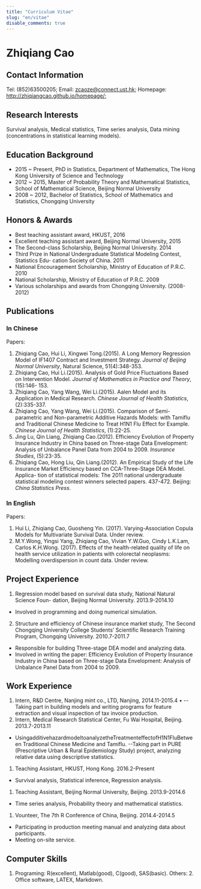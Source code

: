 ```yaml
---
title: "Curriculum Vitae"
slug: "en/vitae"
disable_comments: true
---
```


# Zhiqiang Cao

## Contact Information

<p>
<!--
Address: G/F,57i,Tseng Lanshue Village, Sai Kung, New Territories. 
-->
</p>

Tel: (852)63500205; Email: zcaoze@connect.ust.hk; Homepage: <http://zhiqiangcao.github.io/homepage/>;

## Research Interests

Survival analysis, Medical statistics, Time series analysis, Data mining (concentrations in statistical learning models).

## Education Background

- 2015 ~ Present, PhD in Statistics, Department of Mathematics, The Hong Kong University of Science and Technology
- 2012 ~ 2015, Master of Probability Theory and Mathematical Statistics, School of Mathematical Science, Beijing Normal University
- 2008 ~ 2012, Bachelor of Statistics, School of Mathematics and Statistics, Chongqing University

## Honors & Awards

- Best teaching assistant award, HKUST, 2016 
- Excellent teaching assistant award, Beijing Normal University, 2015 
- The Second-class Scholarship, Beijing Normal University. 2014 
- Third Prize in National Undergraduate Statistical Modeling Contest, Statistics Edu- cation Society of China. 2011 
- National Encouragement Scholarship, Ministry of Education of P.R.C. 2010 
- National Scholarship, Ministry of Education of P.R.C. 2009 
- Various scholarships and awards from Chongqing University. (2008-2012)

## Publications

### In Chinese
Papers:
1. Zhiqiang Cao, Hui Li, Xingwei Tong.(2015). A Long Memory Regression Model of IF1407 Contract and Investment Strategy. _Journal of Beijing Normal University_, Natural Science, 51(4):348-353.
1. Zhiqiang Cao, Hui Li.(2015). Analysis of Gold Price Fluctuations Based on Intervention Model. _Journal of Mathematics in Practice and Theory_, (15):146- 153.
1. Zhiqiang Cao, Yang Wang, Wei Li.(2015). Aalen Model and its Application in Medical Research. _Chinese Journal of Health Statistics_, (2):335-337.
1. Zhiqiang Cao, Yang Wang, Wei Li.(2015). Comparison of Semi-parametric and Non-parametric Additive Hazards Models: with Tamiflu and Traditional Chinese Medicine to Treat H1N1 Flu Effect for Example. _Chinese Journal of Health Statistics_, (1):22-25.
1. Jing Lu, Qin Liang, Zhiqiang Cao.(2012). Efficiency Evolution of Property Insurance Industry in China based on Three-stage Data Envelopment: Analysis of Unbalance Panel Data from 2004 to 2009. _Insurance Studies_, (5):23-35.
1. Zhiqiang Cao, Hong Liu, Qin Liang.(2012). An Empirical Study of the Life Insurance Market Efficiency based on CCA-Three-Stage DEA Model. Applica- tion of statistical models: The 2011 national undergraduate statistical modeling contest winners selected papers. 437-472. Beijing: _China Statistics Press_.

### In English
Papers:
1. Hui Li, Zhiqiang Cao, Guosheng Yin. (2017). Varying-Association Copula Models for Multivariate Survival Data. Under review.
1. M.Y.Wong, Yingsi Yang, Zhiqiang Cao, Vivian Y.W.Guo, Cindy L.K.Lam,  Carlos K.H.Wong. (2017). Effects of the health-related quality of life on health service utilization in patients with colorectal neoplasms: Modelling overdispersion in count data. Under review.

## Project Experience
1. Regression model based on survival data study, National Natural Science Foun- dation, Beijing Normal University. 2013.9-2014.10
- Involved in programming and doing numerical simulation.
2. Structure and efficiency of Chinese insurance market study, The Second Chongqing University College Students’ Scientific Research Training Program, Chongqing University. 2010.7-2011.7
- Responsible for building Three-stage DEA model and analyzing data.
- Involved in writing the paper: Efficiency Evolution of Property Insurance Industry in China based on Three-stage Data Envelopment: Analysis of Unbalance Panel Data from 2004 to 2009.

## Work Experience
1. Intern, R&D Centre, Nanjing mint co., LTD, Nanjing, 2014.11-2015.4 • --Taking part in building models and writing programs for feature extraction and visual inspection of tax invoice production.
1. Intern, Medical Research Statistical Center, Fu Wai Hospital, Beijing. 2013.7-2013.11
- UsingadditivehazardmodeltoanalyzetheTreatmenteffectofH1N1FluBetween
Traditional Chinese Medicine and Tamiflu.
--Taking part in PURE (Prescriptive Urban & Rural Epidemiology Study) project, analyzing relative data using descriptive statistics.
1. Teaching Assistant, HKUST, Hong Kong. 2016.2-Present
- Survival analysis, Statistical inference, Regression analysis.
1. Teaching Assistant, Beijing Normal University, Beijing. 2013.9-2014.6
- Time series analysis, Probability theory and mathematical statistics.
1. Vounteer, The 7th R Conference of China, Beijing. 2014.4-2014.5
- Participating in production meeting manual and analyzing data about participants.
- Meeting on-site service.

## Computer Skills
1. Programing: R(excellent), Matlab(good), C(good), SAS(basic). Others: 2. Office software, LATEX, Markdown.
